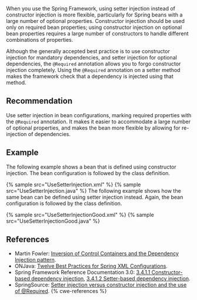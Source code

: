 When you use the Spring Framework, using setter injection instead of constructor injection is more flexible, particularly for Spring beans with a large number of optional properties. Constructor injection should be used only on required bean properties; using constructor injection on optional bean properties requires a large number of constructors to handle different combinations of properties.

Although the generally accepted best practice is to use constructor injection for mandatory dependencies, and setter injection for optional dependencies, the `@Required` annotation allows you to forgo constructor injection completely. Using the `@Required` annotation on a setter method makes the framework check that a dependency is injected using that method.


## Recommendation
Use setter injection in bean configurations, marking required properties with the `@Required` annotation. It makes it easier to accommodate a large number of optional properties, and makes the bean more flexible by allowing for re-injection of dependencies.


## Example
The following example shows a bean that is defined using constructor injection. The bean configuration is followed by the class definition.

{% sample src="UseSetterInjection.xml" %}
{% sample src="UseSetterInjection.java" %}
The following example shows how the same bean can be defined using setter injection instead. Again, the bean configuration is followed by the class definition.

{% sample src="UseSetterInjectionGood.xml" %}
{% sample src="UseSetterInjectionGood.java" %}

## References
* Martin Fowler: [Inversion of Control Containers and the Dependency Injection pattern](https://martinfowler.com/articles/injection.html).
* ONJava: [Twelve Best Practices for Spring XML Configurations](http://www.onjava.com/pub/a/onjava/2006/01/25/spring-xml-configuration-best-practices.html?page=3).
* Spring Framework Reference Documentation 3.0: [3.4.1.1 Constructor-based dependency injection](https://docs.spring.io/spring-framework/docs/3.0.x/spring-framework-reference/html/beans.html#beans-constructor-injection), [3.4.1.2 Setter-based dependency injection](https://docs.spring.io/spring-framework/docs/3.0.x/spring-framework-reference/html/beans.html#beans-setter-injection).
* SpringSource: [Setter injection versus constructor injection and the use of @Required](https://spring.io/blog/2007/07/11/setter-injection-versus-constructor-injection-and-the-use-of-required/).
{% cwe-references %}
